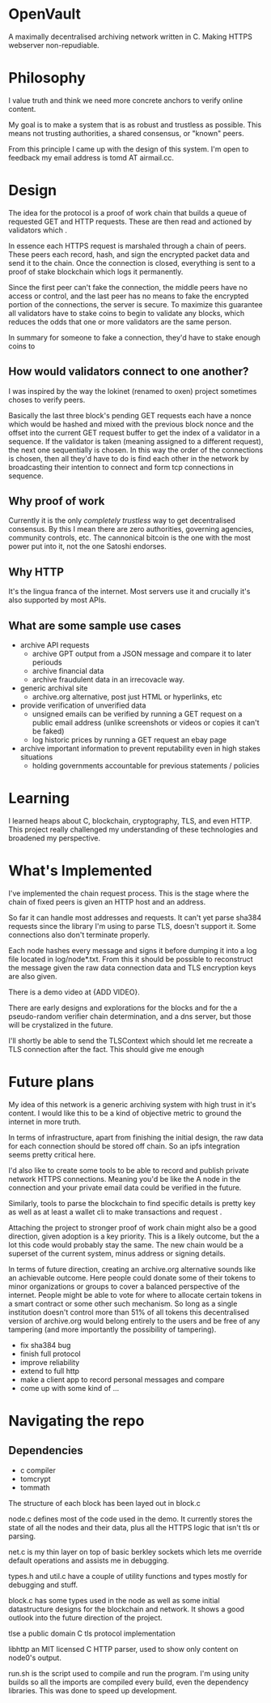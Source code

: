 # OpenVault
A maximally decentralised archiving network written in C.
Making HTTPS webserver non-repudiable.

# Philosophy
I value truth and think we need more concrete anchors to verify online content.

My goal is to make a system that is as robust and trustless as possible.
This means not trusting authorities, a shared consensus, or "known" peers.

From this principle I came up with the design of this system.
I'm open to feedback my email address is tomd AT airmail.cc.

# Design
The idea for the protocol is a proof of work chain that builds a queue of requested GET and HTTP requests.
These are then read and actioned by validators which .

In essence each HTTPS request is marshaled through a chain of peers. 
These peers each record, hash, and sign the encrypted packet data and send it to the chain.
Once the connection is closed, everything is sent to a proof of stake blockchain which logs it permanently.

Since the first peer can't fake the connection, the middle peers have no access or control, and the last peer has no means to fake the encrypted portion of the connections, the server is secure.
To maximize this guarantee all validators have to stake coins to begin to validate any blocks, which reduces the odds that one or more validators are the same person.

In summary for someone to fake a connection, they'd have to stake enough coins to 

## How would validators connect to one another?
I was inspired by the way the lokinet (renamed to oxen) project sometimes choses to verify peers.

Basically the last three block's pending GET requests each have a nonce which would be hashed and mixed with the previous block nonce and the offset into the current GET request buffer to get the index of a validator in a sequence.
If the validator is taken (meaning assigned to a different request), the next one sequentially is chosen.
In this way the order of the connections is chosen, then all they'd have to do is find each other in the network by broadcasting their intention to connect and form tcp connections in sequence.

## Why proof of work
Currently it is the only *completely trustless* way to get decentralised consensus.
By this I mean there are zero authorities, governing agencies, community controls, etc.
The cannonical bitcoin is the one with the most power put into it, not the one Satoshi endorses.

## Why HTTP
It's the lingua franca of the internet.
Most servers use it and crucially it's also supported by most APIs.

## What are some sample use cases
- archive API requests
    - archive GPT output from a JSON message and compare it to later periouds
    - archive financial data
    - archive fraudulent data in an irrecovacle way.
- generic archival site
    - archive.org alternative, post just HTML or hyperlinks, etc
- provide verification of unverified data
    - unsigned emails can be verified by running a GET request on a public email address (unlike screenshots or videos or copies it can't be faked)
    - log historic prices by running a GET request an ebay page
- archive important information to prevent reputability even in high stakes situations
    - holding governments accountable for previous statements / policies

# Learning
I learned heaps about C, blockchain, cryptography, TLS, and even HTTP.
This project really challenged my understanding of these technologies and broadened my perspective.

# What's Implemented
I've implemented the chain request process.
This is the stage where the chain of fixed peers is given an HTTP host and an address.

So far it can handle most addresses and requests.
It can't yet parse sha384 requests since the library I'm using to parse TLS, doesn't support it.
Some connections also don't terminate properly.

Each node hashes every message and signs it before dumping it into a log file located in log/node*.txt.
From this it should be possible to reconstruct the message given the raw data connection data and TLS encryption keys are also given.

There is a demo video at {ADD VIDEO}.

There are early designs and explorations for the blocks and for the a pseudo-random verifier chain determination, and a dns server, but those will be crystalized in the future.

I'll shortly be able to send the TLSContext which should let me recreate a TLS connection after the fact.
This should give me enough

# Future plans
My idea of this network is a generic archiving system with high trust in it's content.
I would like this to be a kind of objective metric to ground the internet in more truth.

In terms of infrastructure, apart from finishing the initial design, the raw data for each connection should be stored off chain. So an ipfs integration seems pretty critical here.

I'd also like to create some tools to be able to record and publish private network HTTPS connections.
Meaning you'd be like the A node in the connection and your private email data could be verified in the future.

Similarly, tools to parse the blockchain to find specific details is pretty key as well as at least a wallet cli to make transactions and request .

Attaching the project to stronger proof of work chain might also be a good direction, given adoption is a key priority.
This is a likely outcome, but the a lot this code would probably stay the same.
The new chain would be a superset of the current system, minus address or signing details.

In terms of future direction, creating an archive.org alternative sounds like an achievable outcome.
Here people could donate some of their tokens to minor organizations or groups to cover a balanced perspective of the internet.
People might be able to vote for where to allocate certain tokens in a smart contract or some other such mechanism.
So long as a single institution doesn't control more than 51% of all tokens this decentralised version of archive.org would belong entirely to the users and be free of any tampering (and more importantly the possibility of tampering).

- fix sha384 bug
- finish full protocol
- improve reliability
- extend to full http
- make a client app to record personal messages and compare
- come up with some kind of ...

# Navigating the repo

## Dependencies
- c compiler
- tomcrypt
- tommath

The structure of each block has been layed out in block.c

node.c defines most of the code used in the demo.
It currently stores the state of all the nodes and their data, plus all the HTTPS logic that isn't tls or parsing.

net.c is my thin layer on top of basic berkley sockets which lets me override default operations and assists me in debugging.

types.h and util.c have a couple of utility functions and types mostly for debugging and stuff.

block.c has some types used in the node as well as some initial datastructure designs for the blockchain and network.
It shows a good outlook into the future direction of the project.

tlse a public domain C tls protocol implementation 

libhttp an MIT licensed C HTTP parser, used to show only content on node0's output.

run.sh is the script used to compile and run the program.
I'm using unity builds so all the imports are compiled every build, even the dependency libraries.
This was done to speed up development.


